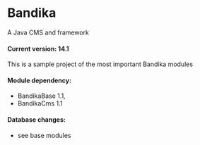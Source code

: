 # Bandika
A Java CMS and framework

#### Current version: 14.1

This is a sample project of the most important Bandika modules

#### Module dependency:
- BandikaBase 1.1,
- BandikaCms 1.1

#### Database changes:
- see base modules